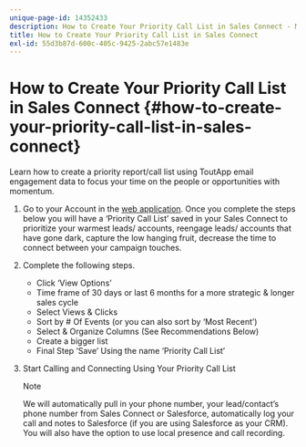 ```yaml
---
unique-page-id: 14352433
description: How to Create Your Priority Call List in Sales Connect - Marketo Docs - Product Documentation
title: How to Create Your Priority Call List in Sales Connect
exl-id: 55d3b87d-600c-405c-9425-2abc57e1483e
---
```

# How to Create Your Priority Call List in Sales Connect {#how-to-create-your-priority-call-list-in-sales-connect}

Learn how to create a priority report/call list using ToutApp email engagement data to focus your time on the people or opportunities with momentum.

1. Go to your Account in the [web application](https://toutapp.com/login). Once you complete the steps below you will have a ‘Priority Call List’ saved in your Sales Connect to prioritize your warmest leads/ accounts, reengage leads/ accounts that have gone dark, capture the low hanging fruit, decrease the time to connect between your campaign touches.

1. Complete the following steps.

    * Click ‘View Options’
    * Time frame of 30 days or last 6 months for a more strategic & longer sales cycle
    * Select Views & Clicks
    * Sort by # Of Events (or you can also sort by ‘Most Recent’)
    * Select & Organize Columns (See Recommendations Below)
    * Create a bigger list
    * Final Step ‘Save’ Using the name ‘Priority Call List’

1. Start Calling and Connecting Using Your Priority Call List

   >[!NOTE]
   >
   >We will automatically pull in your phone number, your lead/contact’s phone number from Sales Connect or Salesforce, automatically log your call and notes to Salesforce (if you are using Salesforce as your CRM). You will also have the option to use local presence and call recording.
